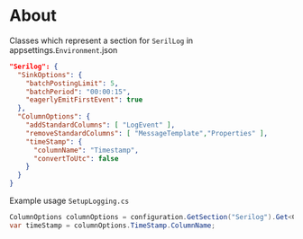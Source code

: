 ﻿# About

Classes which represent a section for `SerilLog` in appsettings.`Environment`.json

```json
"Serilog": {
  "SinkOptions": {
    "batchPostingLimit": 5,
    "batchPeriod": "00:00:15",
    "eagerlyEmitFirstEvent": true
  },
  "ColumnOptions": {
    "addStandardColumns": [ "LogEvent" ],
    "removeStandardColumns": [ "MessageTemplate","Properties" ],
    "timeStamp": {
      "columnName": "Timestamp",
      "convertToUtc": false
    }
  }
}
```

Example usage `SetupLogging.cs`

```csharp
ColumnOptions columnOptions = configuration.GetSection("Serilog").Get<ColumnOptions>();
var timeStamp = columnOptions.TimeStamp.ColumnName;
```